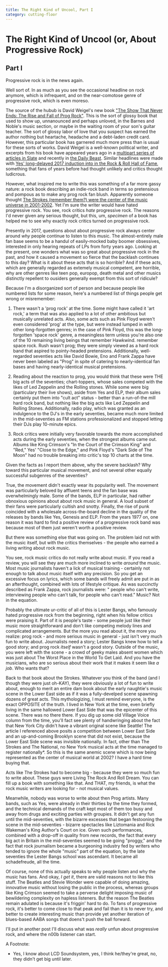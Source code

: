 ```yaml
---
title: The Right Kind of Uncool, Part I
category: cutting-floor
---
```


# The Right Kind of Uncool (or, About Progressive Rock)
## Part I

Progressive rock is in the news again.

Well sort of. In as much as you see the occasional headline on rock
anymore, which is infrequent, and on the near-comotose genre of
progressive rock, which is even moreso.

The source of the hubub is David Weigel's new book ["The Show That
Never Ends: The Rise and Fall of Prog
Rock"](https://www.amazon.com/dp/0393242250/). This is the sort of
glossy book that used to show up, unnanounced and perhaps unloved, in
the Barnes and Noble's music section, or maybe in the waiting room of
your son's guitar teacher. The sort of glossy labor of love that you
suspect has earned the author nothing but heartache, headache and a
debt-laden credit card.  However, this particular book has garnered
much more press than is usual for these sorts of works. David Weigel
is a well-known political writer, and excerpts from his book have
appeared years ago in a [multipart series of articles in
Slate](http://www.slate.com/articles/arts/prog_spring/features/2012/prog_rock/history_of_prog_the_nice_emerson_lake_palmer_and_other_bands_of_the_1970s_.html)
and recently in [the Daily
Beast](http://www.thedailybeast.com/take-a-cruise-with-musics-uncoolest-people). Similar
headlines were made with [Yes' long-delayed 2017 induction into in the
Rock & Roll Hall of Fame](https://www.rockhall.com/inductees/yes),
something that fans of years before had thought unlikely and critics
thought ludicrous.

However, what inspired me to write this was something of a far more
gassy nature: a rock book describing an indie-rock band in terms so
pretensious and pompous as to make any prog rock fan blush. Apparently
someone thought [The Strokes (remember them?) were the center of the
music universe in
2001-2002](http://www.slate.com/articles/arts/music_box/2017/06/lizzy_goodman_s_meet_me_in_the_bathroom_reviewed.html). Yet
I'm sure the writer would have hated progressive rock. You see, rock
critics *hate* progressive rock. The reasons I'd never given any
serious thought, but this, um, _specimen_ of a book has helped me to
see why exactly rock critics turned on progressive rock.

Presently in 2017, questions about about progressive rock always
center around _why_ people continue to listen to this music. The
almost-entirely male fan base seems to be a handul of easily-mocked
baby boomer obsessives, interested in only hearing repeats of LPs from
forty years ago. Looking at the present, one wonders what was so great
about progressive rock in the past, and how it caused a movement so
fierce that the backlash continues to this day? What is it about these
acts that is so horrible?  And if these acts, which are generally
regarded as extemely musical competent, are horrible, why are other
genres like teen pop, europop, death metal and other musics distinctly
repellent to ousiders generally exempt from this sort of ridicule?

Because I'm a disorganized sort of person and because people like
numbered lists for some reason, here's a numbered list of things
people get wrong or misremember:

1. There wasn't a 'prog rock' at the time. Some might have called it
'art rock,' a term that was also applied to a lot of other ambitious
but musically unrelated acts. Also, some acts such as Pink Floyd
weren't even considered 'prog' at the type, but were instead lumped in
with other long-forgotten genres; in the case of Pink Floyd, this was
the long-forgotten 'space rock' genre, a meaningless term unless
you're also one of the 10 remaining living beings that remember
Hawkwind.  remember space rock. Rush wasn't prog; they were simply
viewed as a hard rock band that aspired to pointy-headed
pretensions. Additionally, well-regarded seventies acts like David
Bowie, Eno and Frank Zappa have never been labeled as "Prog" in spite
of catering to nearly-identical fan bases and having nearly-identical
musical pretensions.

2. Reading about the reaction to prog, you would think that these were
THE big acts of the seventies; chart-toppers, whose sales competed
with the likes of Led Zeppelin and the Rolling stones. While some were
big (particulary their live shows), aside from Yes and ELP, their
album sales certainly put them into "cult act" status - better than a
run-of-the mill hard rock band, but nothing like the big acts like Led
Zeppelin and Rolling Stones. Additionally, radio play, which was
granted as an indulgence to the DJ's in the early seventies, became
much more limited in the mid-seventies as FM stations professionalized
and stopped letting their DJs play 10-minute epics.

3. Rock critics were initially very favorable towards the more
accomplished acts during the early seventies, when the
strongest albums came out. Albums like King Crimson's
"In the Court of the Crimson King" and "Red," Yes' "Close to the
Edge," and Pink Floyd's "Dark Side of The Moon" had no trouble
breaking into critic's top 10 charts at the time.

Given the facts as I report them above, why the severe backlash? Why
toward this particular musical movement, and not several other equally
successful subgenres of the seventies?

True, the movement didn't exactly wear its popularity well. The
movement was particularly beloved by affluent teens and the fan base
was overwhelmingly male. Some of the bands, ELP in particular, had
rather obnoxious opinions about about rock music in general. A loud
subset of their fans were particularly cultish and snotty. Finally,
the rise of punk coincided with a wholesale across-the-board decline
in the quality of the releases by bands like Yes, Genesis and
ELP. From the years 1977 on, one reason it was hard to find a positive
review of a progressive rock band was because most of them just
weren't worth a positive review.

But there was something else that was going on. The problem laid not
with the music itself, but with the critics themselves - the people
who earned a living writing about rock music.

You see, rock music critics do not really write about music. If you
read a review, you will see they are much more inclined to write
_around_ the music. Most music journalists haven't a lick of musical
training - certainly not enough to talk about music itself with any
precision. So you get an excessive focus on lyrics, which some bands
will freely admit are put in as an afterthought, combined with lots of
lifestyle critique.  As was succinctly described as Frank Zappa, rock
journalists were: " people who can't write, interviewing people who can't
talk, for people who can't read." Music? Not in the equation.

Probably the ultimate ur-critic of all of this is Lester Bangs, who
famously hated progressive rock from the beginning, right when his
fellow critics were praising it.  Part of it is people's taste - some
people just like their music more straightforward and don't like
competing melody lines and complicated arrangements. But the more you
read about it, the more you realize: prog rock - and more serious
music in general - just isn't very much fun to write
about. Journalists need a story; Lester Bangs knew how to tell a good
story; and prog rock _itself_ wasn't a good story. Outside of the
music, you were left with the scene - a crowd of geeky males absent
women which was just about The Worst Place in the World To Get
Laid. And you have the musicians, who are so serious about their work
that it makes it seem like _a job_. Who wants that?

Back to that book about the Strokes. Whatever you think of the band
(and I though they were just oh-KAY), they were obviously a lot of fun
to write about, enough to merit an entire dam book about the early
naughtie's music scene in the Lower East side as if it was a
fully-develped scene spawning dozens of great acts. This
mythologizing, I must remind everyone, is the exact OPPOSITE of the
truth. I lived in New York at the time, even briefly living in the
same hallowed Lower East Side that was the epicenter of this
scene. There was no there there. If you dig up some old Village Voice
column from the time, you'll fact see plenty of handwringing about the
fact that New York City didn't have a vibrant original scene like
Seattle! The article I referenced above posits a competition between
Lower East Side and an up-and-coming Brooklyn scene that did not
exist, because the Lower East Side scene was invisible nationally. In
fact, other than The Strokes and The National, no New York musical
acts at the time managed to register nationally*. So this is the same anemic scene which is now being
represented as the center of musical world at 2002? I have a hard time
buying that.

Acts like The Strokes had to become big - because they were so much
fun to write about. These guys were Living The Rock And Roll
Dream. You can fill up a book with something like that. And THAT, my
friends, is what the rock music writers are looking for - not musical
values.

Meanwhile, nobody was worse to write about then Prog artists. Many bands,
such as Yes, were already in their thirties by the time they formed,
and the technical demands of the craft kept most of them too busy and
away from drugs and exciting parties with groupies. It didn't get any
fun until the mid-seventies, with the bizarre excesses that began
festooning the scene in the mid-seventies - bizarre spectacles like
Liztomania and Rick Wakeman's King Author's Court on ice. Given such
performances,  combined with a drop-off in quality from new records,
the fact that every big act in Britain in the mid-seventies seemed to
be going "proggy," and the fact that rock journalism became a
burgeoning industry fed by writers who tended to ignore the whole "music"
part of the equation, by the late seventies the Lester Bangs school
was ascendant. It became all schadefreude, all the time.

Of course, none of this actually speaks to why people listen and why
the music has fans. And okay, _I get it_, there are valid reasons not
to like this stuff. The Beatles and Stevie Wonder were capable of
doing amazing, innovative music without losing the public in the
process, whereas groups like King Crimson seemed to take a perverse
delight imposing music of bewildering complexity on hapless
listeners. But the reason The Beatles remain adulated is because it's
friggin' hard to do. To fans of progressive rock, it's better to come
close to that peak and fail than it is to never try, and better to
create interesting music than provide yet another iteration of
blues-based AABA songs that doens't push the ball
forward.

I'll put in another post I'll discuss what was _really_ unfun about
progressive rock, and where the n00b listener can start.

A Footnote:
* Yes, I know about LCD Soundsystem, yes, I think
he/they're great, no, they didn't get big until later.